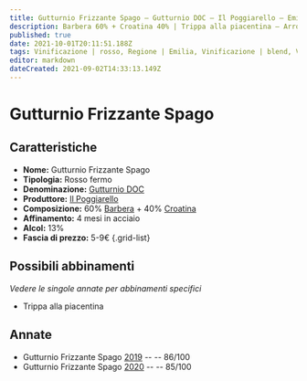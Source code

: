 ```yaml
---
title: Gutturnio Frizzante Spago – Gutturnio DOC – Il Poggiarello – Emilia (IT) – 5-9€ – 3★
description: Barbera 60% + Croatina 40% | Trippa alla piacentina – Arrosto al latte – Petto d'anatra
published: true
date: 2021-10-01T20:11:51.188Z
tags: Vinificazione | rosso, Regione | Emilia, Vinificazione | blend, Vinificazione | fermo, Valutazioni | 3 stelle, Vitigni | Barbera, Vitigni | Croatina, Prezzi | 5-9€, Alimenti | Trippa, Aromatizzazione | alla piacentina
editor: markdown
dateCreated: 2021-09-02T14:33:13.149Z
---
```


# Gutturnio Frizzante Spago 

## Caratteristiche
- **Nome:** Gutturnio Frizzante Spago 
- **Tipologia:** Rosso fermo
- **Denominazione:** [Gutturnio DOC](/denominazioni/Italia/Emilia/DOC/Gutturnio)
- **Produttore:** [Il Poggiarello](/produttori/Italia/Emilia/Il-Poggiarello) 
- **Composizione:** 60% [Barbera](/vitigni/Italia/bacca-nera/barbera) + 40% [Croatina](/vitigni/Italia/bacca-nera/croatina)
- **Affinamento:** 4 mesi in acciaio 
- **Alcol:** 13%
- **Fascia di prezzo:** 5-9€
{.grid-list}

## Possibili abbinamenti
*Vedere le singole annate per abbinamenti specifici*

- Trippa alla piacentina


## Annate
- Gutturnio Frizzante Spago [2019](/vini/Italia/Emilia/Il-Poggiarello/Gutturnio-Frizzante-Spago/2019) -- <span class="star-3"></span> -- 86/100
- Gutturnio Frizzante Spago [2020](/vini/Italia/Emilia/Il-Poggiarello/Gutturnio-Frizzante-Spago/2020) -- <span class="star-3"></span> -- 85/100
